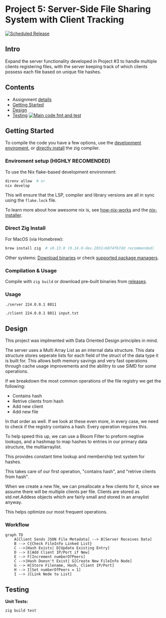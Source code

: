 # Project 5: Server-Side File Sharing System with Client Tracking

[![Scheduled Release](https://github.com/CSE-5462-OSU-Spring2025/lab5-jlevere/actions/workflows/release.yaml/badge.svg?event=release)](https://github.com/CSE-5462-OSU-Spring2025/lab5-jlevere/actions/workflows/release.yaml)


## Intro

Expand the server functionality developed in Project #3 to handle multiple clients registering files, with the server keeping track of which clients possess each file based on unique file hashes.


## Contents
- Assignment [details](ASSIGNMENT.md)
- [Getting Started](#getting-started)
- [Design](#design)
- [Testing](#testing) [![Main code fmt and test](https://github.com/CSE-5462-OSU-Spring2025/lab5-jLevere/actions/workflows/main.yaml/badge.svg)](https://github.com/CSE-5462-OSU-Spring2025/lab5-jLevere/actions/workflows/main.yaml)


## Getting Started


To compile the code you have a few options, use the [development enviroment](#enviroment-setup), or [directly install](#direct-zig-install) the zig compiler.

### Enviroment setup (HIGHLY RECOMENDED)

To use the Nix flake-based development environment:
```bash
direnv allow  # or
nix develop
```

This will ensure that the LSP, compiler and library versions are all in sync using the `flake.lock` file.

To learn more about how awesome nix is, see [how-nix-works](https://nixos.org/guides/how-nix-works/) and the [nix-installer](https://github.com/DeterminateSystems/nix-installer).

### Direct Zig Install

For MacOS (via Homebrew):
```bash
brew install zig  # v0.13.0 (0.14.0-dev.2851+b074fb7dd recommended)
```
Other systems: [Download binaries](https://ziglang.org/learn/getting-started/) or check [supported package managers](https://github.com/ziglang/zig/wiki/Install-Zig-from-a-Package-Manager).

### Compilation & Usage

Compile with `zig build` or download pre-built binaries from [releases](https://github.com/CSE-5462-OSU-Spring2025/lab2-jLevere/releases/latest/).

### Usage


```
./server 224.0.0.1 8011
```

```
./client 224.0.0.1 8011 input.txt
```


## Design


This project was implmented with Data Oriented Design principles in mind.

The server uses a Multi Array List as an internal data structure.  This data structure stores seperate lists for each field of the struct of the data type it is built for. This allows both memory savings and very fast operations through cache usage improvements and the abilitry to use SIMD for some operations.

If we breakdown the most common operations of the file registry we get the following:
- Contains hash
- Retrive clients from hash
- Add new client
- Add new file

In that order as well. If we look at these even more, in every case, we need to check if the registry contains a hash.  Every operation requires this.

To help speed this up, we can use a Bloom Filter to preform negtive lookups, and a hashmap to map hashes to entries in our primary data structure, the multiarraylist.

This provides constant time lookup and membership test system for hashes.

This takes care of our first operation, "contains hash", and "retrive clients from hash".

When we create a new file, we can preallocate a few clients for it, since we assume there will be multiple clients per file. Clients are stored as std.net.Addess objects which are fairly small and stored in an arraylist anyway.


This helps optimize our most frequent operations.


### Workflow
```mermaid
graph TD
    A[Client Sends JSON File Metadata] --> B[Server Receives Data]
    B --> C{Check FileInfo Linked List}
    C -->|Hash Exists| D[Update Existing Entry]
    D --> E[Add Client IP/Port if New]
    E --> F[Increment numberOfPeers]
    C -->|Hash Doesn't Exist| G[Create New FileInfo Node]
    G --> H[Store Filename, Hash, Client IP/Port]
    H --> I[Set numberOfPeers = 1]
    I --> J[Link Node to List]
```

## Testing
**Unit Tests:**
```bash
zig build test
```

